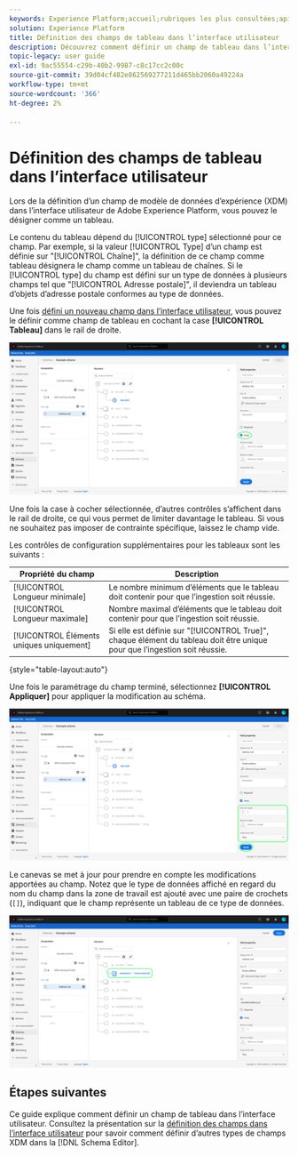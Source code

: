 ```yaml
---
keywords: Experience Platform;accueil;rubriques les plus consultées;api;API;XDM;système XDM;modèle de données d’expérience;modèle de données;ui;espace de travail;tableau;champ;
solution: Experience Platform
title: Définition des champs de tableau dans l’interface utilisateur
description: Découvrez comment définir un champ de tableau dans l’interface utilisateur de l’Experience Platform.
topic-legacy: user guide
exl-id: 9ac55554-c29b-40b2-9987-c8c17cc2c00c
source-git-commit: 39d04cf482e862569277211d465bb2060a49224a
workflow-type: tm+mt
source-wordcount: '366'
ht-degree: 2%

---
```


# Définition des champs de tableau dans l’interface utilisateur

Lors de la définition d’un champ de modèle de données d’expérience (XDM) dans l’interface utilisateur de Adobe Experience Platform, vous pouvez le désigner comme un tableau.

Le contenu du tableau dépend du [!UICONTROL type] sélectionné pour ce champ. Par exemple, si la valeur [!UICONTROL Type] d’un champ est définie sur &quot;[!UICONTROL Chaîne]&quot;, la définition de ce champ comme tableau désignera le champ comme un tableau de chaînes. Si le [!UICONTROL type] du champ est défini sur un type de données à plusieurs champs tel que &quot;[!UICONTROL Adresse postale]&quot;, il deviendra un tableau d’objets d’adresse postale conformes au type de données.

Une fois [défini un nouveau champ dans l’interface utilisateur](./overview.md#define), vous pouvez le définir comme champ de tableau en cochant la case **[!UICONTROL Tableau]** dans le rail de droite.

![](../../images/ui/fields/special/array.png)

Une fois la case à cocher sélectionnée, d’autres contrôles s’affichent dans le rail de droite, ce qui vous permet de limiter davantage le tableau. Si vous ne souhaitez pas imposer de contrainte spécifique, laissez le champ vide.

Les contrôles de configuration supplémentaires pour les tableaux sont les suivants :

| Propriété du champ | Description |
| --- | --- |
| [!UICONTROL Longueur minimale] | Le nombre minimum d’éléments que le tableau doit contenir pour que l’ingestion soit réussie. |
| [!UICONTROL Longueur maximale] | Nombre maximal d’éléments que le tableau doit contenir pour que l’ingestion soit réussie. |
| [!UICONTROL Éléments uniques uniquement] | Si elle est définie sur &quot;[!UICONTROL True]&quot;, chaque élément du tableau doit être unique pour que l’ingestion soit réussie. |

{style=&quot;table-layout:auto&quot;}

Une fois le paramétrage du champ terminé, sélectionnez **[!UICONTROL Appliquer]** pour appliquer la modification au schéma.

![](../../images/ui/fields/special/array-config.png)

Le canevas se met à jour pour prendre en compte les modifications apportées au champ. Notez que le type de données affiché en regard du nom du champ dans la zone de travail est ajouté avec une paire de crochets (`[]`), indiquant que le champ représente un tableau de ce type de données.

![](../../images/ui/fields/special/array-applied.png)

## Étapes suivantes

Ce guide explique comment définir un champ de tableau dans l’interface utilisateur. Consultez la présentation sur la [définition des champs dans l’interface utilisateur](./overview.md#special) pour savoir comment définir d’autres types de champs XDM dans la [!DNL Schema Editor].
